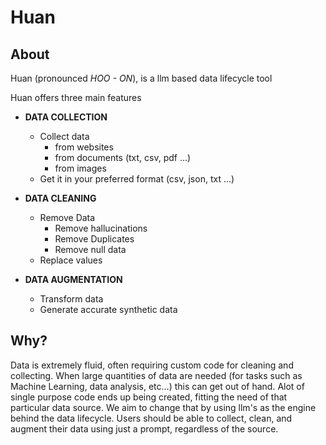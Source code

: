 # Huan

## About

Huan (pronounced *HOO - ON*), is a llm based data lifecycle tool

Huan offers three main features

- **DATA COLLECTION**
  - Collect data 
    - from websites
    - from documents (txt, csv, pdf ...)
    - from images
  - Get it in your preferred format (csv, json, txt ...)

- **DATA CLEANING**
  - Remove Data
    - Remove hallucinations
    - Remove Duplicates
    - Remove null data
  - Replace values

- **DATA AUGMENTATION**
  - Transform data
  - Generate accurate synthetic data

## Why?

Data is extremely fluid, often requiring custom code for cleaning and collecting. When large quantities of data are
needed (for tasks such as Machine Learning, data analysis, etc...) this can get out of hand. Alot of single
purpose code ends up being created, fitting the need of that particular data source. We aim to change that by using 
llm's as the engine behind the data lifecycle. Users should be able to collect, clean, and augment their data using just 
a prompt, regardless of the source.



